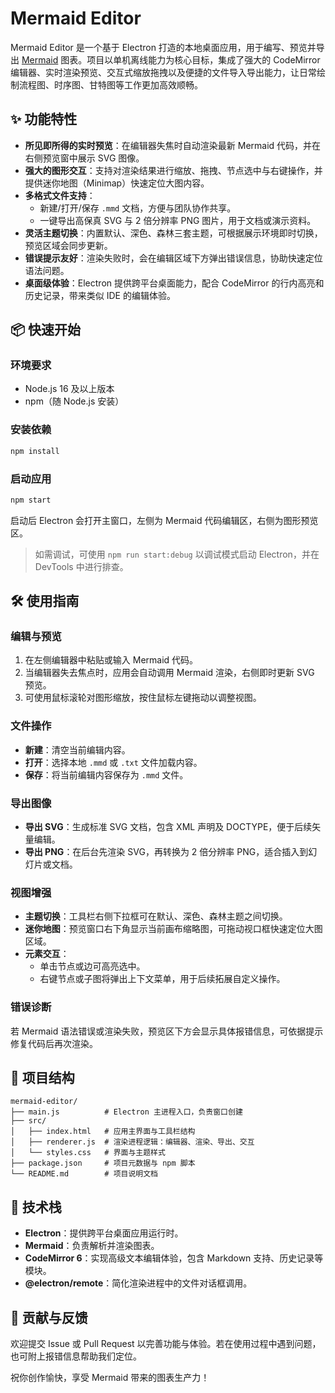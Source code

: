 # Mermaid Editor

Mermaid Editor 是一个基于 Electron 打造的本地桌面应用，用于编写、预览并导出 [Mermaid](https://mermaid.js.org/) 图表。项目以单机离线能力为核心目标，集成了强大的 CodeMirror 编辑器、实时渲染预览、交互式缩放拖拽以及便捷的文件导入导出能力，让日常绘制流程图、时序图、甘特图等工作更加高效顺畅。

## ✨ 功能特性
- **所见即所得的实时预览**：在编辑器失焦时自动渲染最新 Mermaid 代码，并在右侧预览窗中展示 SVG 图像。
- **强大的图形交互**：支持对渲染结果进行缩放、拖拽、节点选中与右键操作，并提供迷你地图（Minimap）快速定位大图内容。
- **多格式文件支持**：
  - 新建/打开/保存 `.mmd` 文档，方便与团队协作共享。
  - 一键导出高保真 SVG 与 2 倍分辨率 PNG 图片，用于文档或演示资料。
- **灵活主题切换**：内置默认、深色、森林三套主题，可根据展示环境即时切换，预览区域会同步更新。
- **错误提示友好**：渲染失败时，会在编辑区域下方弹出错误信息，协助快速定位语法问题。
- **桌面级体验**：Electron 提供跨平台桌面能力，配合 CodeMirror 的行内高亮和历史记录，带来类似 IDE 的编辑体验。

## 📦 快速开始
### 环境要求
- Node.js 16 及以上版本
- npm（随 Node.js 安装）

### 安装依赖
```bash
npm install
```

### 启动应用
```bash
npm start
```
启动后 Electron 会打开主窗口，左侧为 Mermaid 代码编辑区，右侧为图形预览区。

> 如需调试，可使用 `npm run start:debug` 以调试模式启动 Electron，并在 DevTools 中进行排查。

## 🛠 使用指南
### 编辑与预览
1. 在左侧编辑器中粘贴或输入 Mermaid 代码。
2. 当编辑器失去焦点时，应用会自动调用 Mermaid 渲染，右侧即时更新 SVG 预览。
3. 可使用鼠标滚轮对图形缩放，按住鼠标左键拖动以调整视图。

### 文件操作
- **新建**：清空当前编辑内容。
- **打开**：选择本地 `.mmd` 或 `.txt` 文件加载内容。
- **保存**：将当前编辑内容保存为 `.mmd` 文件。

### 导出图像
- **导出 SVG**：生成标准 SVG 文档，包含 XML 声明及 DOCTYPE，便于后续矢量编辑。
- **导出 PNG**：在后台先渲染 SVG，再转换为 2 倍分辨率 PNG，适合插入到幻灯片或文档。

### 视图增强
- **主题切换**：工具栏右侧下拉框可在默认、深色、森林主题之间切换。
- **迷你地图**：预览窗口右下角显示当前画布缩略图，可拖动视口框快速定位大图区域。
- **元素交互**：
  - 单击节点或边可高亮选中。
  - 右键节点或子图将弹出上下文菜单，用于后续拓展自定义操作。

### 错误诊断
若 Mermaid 语法错误或渲染失败，预览区下方会显示具体报错信息，可依据提示修复代码后再次渲染。

## 📁 项目结构
```
mermaid-editor/
├── main.js          # Electron 主进程入口，负责窗口创建
├── src/
│   ├── index.html   # 应用主界面与工具栏结构
│   ├── renderer.js  # 渲染进程逻辑：编辑器、渲染、导出、交互
│   └── styles.css   # 界面与主题样式
├── package.json     # 项目元数据与 npm 脚本
└── README.md        # 项目说明文档
```

## 🧩 技术栈
- **Electron**：提供跨平台桌面应用运行时。
- **Mermaid**：负责解析并渲染图表。
- **CodeMirror 6**：实现高级文本编辑体验，包含 Markdown 支持、历史记录等模块。
- **@electron/remote**：简化渲染进程中的文件对话框调用。

## 🤝 贡献与反馈
欢迎提交 Issue 或 Pull Request 以完善功能与体验。若在使用过程中遇到问题，也可附上报错信息帮助我们定位。

祝你创作愉快，享受 Mermaid 带来的图表生产力！
